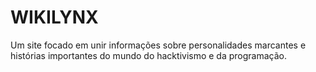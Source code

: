# WIKILYNX
Um site focado em unir informações sobre personalidades marcantes e histórias importantes do mundo do hacktivismo e da programação.
